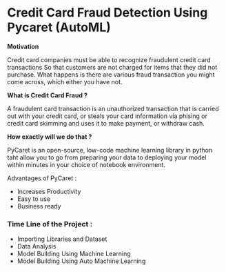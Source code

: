 # Credit Card Fraud Detection Using Pycaret (AutoML)

**Motivation**

Credit card companies must be able to recognize fraudulent credit card transactions So that customers are not charged for items that they did not purchase.
What happens is there are various fraud transaction you might come across, which either you have not.

**What is Credit Card Fraud ?**

A fraudulent card transaction is an unauthorized transaction that is carried out with your credit card, or steals your card information via phising or credit card skimming and uses it to make payment, or withdraw cash.

**How exactly will we do that ?**

PyCaret is an open-source, low-code machine learning library in python taht allow you to go from preparing your data to deploying your model within minutes in your choice of notebook environment. 

Advantages of PyCaret :
- Increases Productivity
- Easy to use
- Business ready

### **Time Line of the Project :**
- Importing Libraries and Dataset
- Data Analysis
- Model Building Using Machine Learning
- Model Building Using Auto Machine Learning
